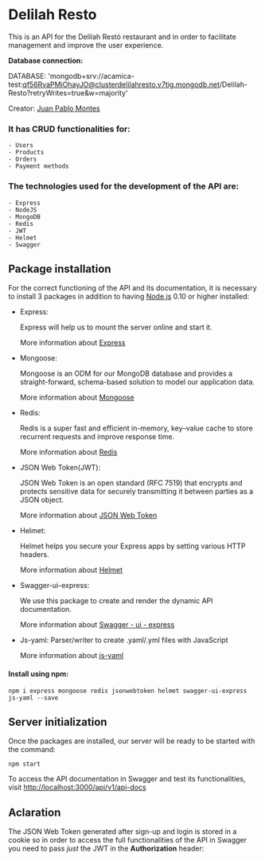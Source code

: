 # Delilah Resto

This is an API for the Delilah Restó restaurant and in order to facilitate management and improve the user experience.

**Database connection:**

DATABASE: 'mongodb+srv://acamica-test:qf56RvaPMiOhayJO@clusterdelilahresto.v7tig.mongodb.net/Delilah-Resto?retryWrites=true&w=majority'

Creator: [Juan Pablo Montes](https://github.com/MontesJP)

### It has CRUD functionalities for:

    - Users
    - Products
    - Orders
    - Payment methods

### The technologies used for the development of the API are:

    - Express
    - NodeJS
    - MongoDB
    - Redis
    - JWT
    - Helmet
    - Swagger

## Package installation

For the correct functioning of the API and its documentation, it is necessary to install 3 packages in addition to having [Node.js](https://nodejs.org/en/) 0.10 or higher installed:

- Express:

  Express will help us to mount the server online and start it.

  More information about [Express](https://expressjs.com/)

- Mongoose:

  Mongoose is an ODM for our MongoDB database and provides a straight-forward, schema-based solution to model our application data.

  More information about [Mongoose](https://mongoosejs.com/)

- Redis:

  Redis is a super fast and efficient in-memory, key–value cache to store recurrent requests and improve response time.

  More information about [Redis](https://redis.io/)

- JSON Web Token(JWT):

  JSON Web Token is an open standard (RFC 7519) that encrypts and protects sensitive data for securely transmitting it between parties as a JSON object.

  More information about [JSON Web Token](https://jwt.io/)

- Helmet:

  Helmet helps you secure your Express apps by setting various HTTP headers.

  More information about [Helmet](https://helmetjs.github.io/)

- Swagger-ui-express:

  We use this package to create and render the dynamic API documentation.

  More information about [Swagger - ui - express](https://www.npmjs.com/package/swagger-ui-express)

- Js-yaml:
  Parser/writer to create .yaml/.yml files with JavaScript

  More information about [js-yaml](https://www.npmjs.com/package/js-yaml)

#### Install using npm:

```
npm i express mongoose redis jsonwebtoken helmet swagger-ui-express js-yaml --save
```

## Server initialization

Once the packages are installed, our server will be ready to be started with the command:

```
npm start
```

To access the API documentation in Swagger and test its functionalities, visit [http://localhost:3000/api/v1/api-docs](http://localhost:3000/api-docs)

## Aclaration

The JSON Web Token generated after sign-up and login is stored in a cookie so in order to access the full functionalities of the API in Swagger you need to pass _just_ the JWT in the **Authorization** header:
